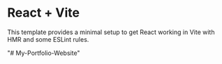 # React + Vite

This template provides a minimal setup to get React working in Vite with HMR and some ESLint rules.

"# My-Portfolio-Website" 
